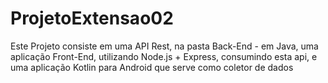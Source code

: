 # ProjetoExtensao02
Este Projeto consiste em uma API Rest, na pasta Back-End - em Java, uma aplicação Front-End, utilizando Node.js + Express, consumindo esta api, e uma aplicação Kotlin 
para Android que serve como coletor de dados

